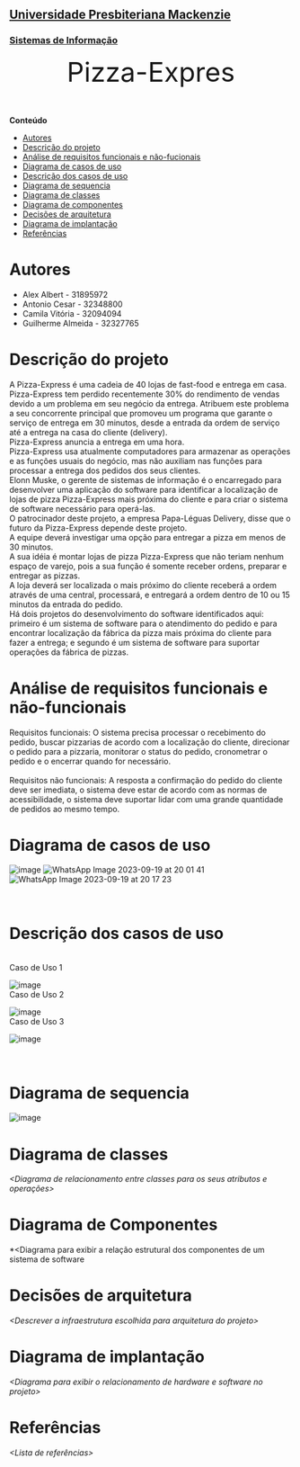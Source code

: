 <h2><a href= "https://www.mackenzie.br">Universidade Presbiteriana Mackenzie</a></h2>
<h3><a href= "https://www.mackenzie.br/graduacao/sao-paulo-higienopolis/sistemas-de-informacao">Sistemas de Informação</a></h3>


<font size="+12"><center>
Pizza-Expres
</center></font>

**Conteúdo**

- [Autores](#autores)
- [Descrição do projeto](#descrição-do-projeto)
- [Análise de requisitos funcionais e não-fucionais](#análise-de-requisitos-funcionais-e-não-funcionais)
- [Diagrama de casos de uso](#diagrama-de-casos-de-uso)
- [Descrição dos casos de uso](#descrição-dos-casos-de-uso)
- [Diagrama de sequencia](#diagrama-de-sequencia)
- [Diagrama de classes](#diagrama-orientado-objetos)
- [Diagrama de componentes](#diagrama-estrutura-componente)
- [Decisões de arquitetura](#decisões-de-arquitetura)
- [Diagrama de implantação](#diagrama-de-hardware-software)
- [Referências](#referências)


# Autores

* Alex Albert - 31895972
* Antonio Cesar - 32348800
* Camila Vitória - 32094094
* Guilherme Almeida - 32327765


# Descrição do projeto

A Pizza-Express é uma cadeia de 40 lojas de fast-food e entrega em casa. <br>
Pizza-Express tem perdido recentemente 30% do rendimento de vendas devido a um problema em seu negócio da entrega. Atribuem este problema a seu concorrente principal que promoveu um programa que garante o serviço de entrega em 30 minutos, desde a entrada da ordem de serviço até a entrega na casa do cliente (delivery).<br>
Pizza-Express anuncia a entrega em uma hora.<br>
Pizza-Express usa atualmente computadores para armazenar as operações e as funções usuais do negócio, mas não auxiliam nas funções para processar a entrega dos pedidos dos seus clientes.<br>
Elonn Muske, o gerente de sistemas de informação é o encarregado para desenvolver uma aplicação do software para identificar a localização de lojas de pizza Pizza-Express mais próxima do cliente e para criar o sistema de software necessário para operá-las.<br>
O patrocinador deste projeto, a empresa Papa-Léguas Delivery, disse que o futuro da Pizza-Express depende deste projeto.<br>
A equipe deverá investigar uma opção para entregar a pizza em menos de 30 minutos.<br>
A sua idéia é montar lojas de pizza Pizza-Express que não teriam nenhum espaço de varejo, pois a sua função é somente receber ordens, preparar e entregar as pizzas.<br>
A loja deverá ser localizada o mais próximo do cliente receberá a ordem através de uma central, processará, e entregará a ordem dentro de 10 ou 15 minutos da entrada do pedido.<br>
Há dois projetos do desenvolvimento do software identificados aqui:<br>
primeiro é um sistema de software para o atendimento do pedido e para encontrar localização da fábrica da pizza mais próxima do cliente para fazer a entrega; e
segundo é um sistema de software para suportar operações da fábrica de pizzas.<br>

# Análise de requisitos funcionais e não-funcionais
Requisitos funcionais: O sistema precisa processar o recebimento do pedido, buscar pizzarias de acordo com a localização do cliente, direcionar o pedido para a pizzaria, monitorar o status do pedido, cronometrar o pedido e o encerrar quando for necessário. <br>
<br>
Requisitos não funcionais: A resposta a confirmação do pedido do cliente deve ser imediata, o sistema deve estar de acordo com as normas de acessibilidade, o sistema deve suportar lidar com uma grande quantidade de pedidos ao mesmo tempo. 

# Diagrama de casos de uso

![image](https://github.com/camilavrls/UML-Classroom-FCI/assets/86975387/8c2a5f27-ab65-418e-8ad1-4ce602e8312f)
![WhatsApp Image 2023-09-19 at 20 01 41](https://github.com/camilavrls/UML-Classroom-FCI/assets/86975387/519d4213-7d8c-4957-b603-431ebf5cd158)
![WhatsApp Image 2023-09-19 at 20 17 23](https://github.com/camilavrls/UML-Classroom-FCI/assets/86975387/d5052d41-b9a4-4130-884b-668983a61d59)

<br>


# Descrição dos casos de uso
<br>
Caso de Uso 1 

![image](https://github.com/camilavrls/UML-Classroom-FCI/assets/86975387/a4508355-6a97-43e2-9803-5813c0054820)
<br>
Caso de Uso 2

![image](https://github.com/camilavrls/UML-Classroom-FCI/assets/86975387/533cf9f0-af3a-4b4e-bb32-90f1b87a8f05)
<br>
Caso de Uso 3

![image](https://github.com/camilavrls/UML-Classroom-FCI/assets/86975387/63364f26-de06-4e78-8f91-758c6fb5429f)

<br>

# Diagrama de sequencia

![image](https://github.com/camilavrls/UML-Classroom-FCI/assets/86975387/71bdb142-6c1c-4741-a05f-151a9910de0b)
<br>

# Diagrama de classes

*&lt;Diagrama de relacionamento entre classes para os seus atributos e operações&gt;*

# Diagrama de Componentes

*&lt;Diagrama para exibir a relação estrutural dos componentes de um sistema de software

# Decisões de arquitetura

*&lt;Descrever a infraestrutura escolhida para arquitetura do projeto&gt;*

# Diagrama de implantação

*&lt;Diagrama para exibir o relacionamento de hardware e software no projeto&gt;*

# Referências

*&lt;Lista de referências&gt;*
